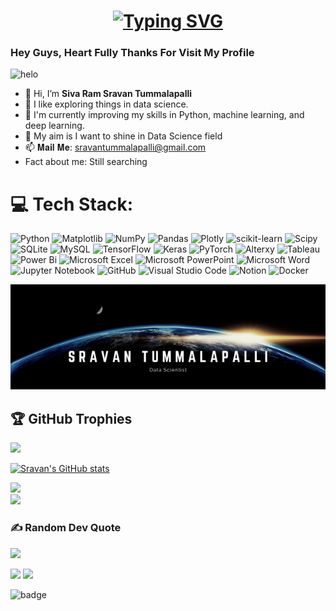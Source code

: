 <H1 align="center">
  <a href="https://git.io/typing-svg">
    <img src="https://readme-typing-svg.demolab.com?font=Fira+Code&pause=1000&color=83C5BE&width=435&lines=Hello!!+I'm+Sravan+Tummalapalli;I'm+a+Data+Scientist" alt="Typing SVG" />
  </a>
</H1>


### Hey Guys, Heart Fully Thanks For Visit My Profile

![helo](https://user-images.githubusercontent.com/89390696/197391947-44073cab-ffa1-4f6f-b0e9-a541afc7254a.gif)



- 👋 Hi, I’m **Siva Ram Sravan Tummalapalli**
- 👀 I like exploring things in data science.
- 🌱 I'm currently improving my skills in Python, machine learning, and deep learning.
- 💬 My aim is I want to shine in Data Science field
- 📫 𝐌𝐚𝐢𝐥 𝐌𝐞: sravantummalapalli@gmail.com
- Fact about me: Still searching 

<!---
SravanTummalapalli/SravanTummalapalli is a ✨ special ✨ repository because its `README.md` (this file) appears on your GitHub profile.
You can click the Preview link to take a look at your changes.
--->

# 💻 Tech Stack:
![Python](https://img.shields.io/badge/python-3670A0?style=for-the-badge&logo=python&logoColor=ffdd54) 
![Matplotlib](https://img.shields.io/badge/Matplotlib-%23ffffff.svg?style=for-the-badge&logo=Matplotlib&logoColor=black) 
![NumPy](https://img.shields.io/badge/numpy-%23013243.svg?style=for-the-badge&logo=numpy&logoColor=white) 
![Pandas](https://img.shields.io/badge/pandas-%23150458.svg?style=for-the-badge&logo=pandas&logoColor=white) 
![Plotly](https://img.shields.io/badge/Plotly-%233F4F75.svg?style=for-the-badge&logo=plotly&logoColor=white) 
![scikit-learn](https://img.shields.io/badge/scikit--learn-%23F7931E.svg?style=for-the-badge&logo=scikit-learn&logoColor=white) 
![Scipy](https://img.shields.io/badge/SciPy-%230C55A5.svg?style=for-the-badge&logo=scipy&logoColor=%white) 
![SQLite](https://img.shields.io/badge/sqlite-%2307405e.svg?style=for-the-badge&logo=sqlite&logoColor=white) 
![MySQL](https://img.shields.io/badge/mysql-%2300000f.svg?style=for-the-badge&logo=mysql&logoColor=white)
![TensorFlow](https://img.shields.io/badge/TensorFlow-%23FF6F00.svg?style=for-the-badge&logo=TensorFlow&logoColor=white) 
![Keras](https://img.shields.io/badge/Keras-%23D00000.svg?style=for-the-badge&logo=Keras&logoColor=white) 
![PyTorch](https://img.shields.io/badge/PyTorch-%23EE4C2C.svg?style=for-the-badge&logo=PyTorch&logoColor=white) 
![Alterxy](https://img.shields.io/badge/alteryx-18BFFF?style=for-the-badge&logo=alteryx&logoColor=white)
![Tableau](https://img.shields.io/badge/tableau-6f1ab1?style=for-the-badge&logo=tableau&logoColor=white) 
![Power Bi](https://img.shields.io/badge/power_bi-F2C811?style=for-the-badge&logo=powerbi&logoColor=black) 
![Microsoft Excel](https://img.shields.io/badge/Microsoft_Excel-217346?style=for-the-badge&logo=microsoft-excel&logoColor=white) 
![Microsoft PowerPoint](https://img.shields.io/badge/Microsoft_PowerPoint-B7472A?style=for-the-badge&logo=microsoft-powerpoint&logoColor=white) 
![Microsoft Word](https://img.shields.io/badge/Microsoft_Word-2B579A?style=for-the-badge&logo=microsoft-word&logoColor=white) 
![Jupyter Notebook](https://img.shields.io/badge/jupyter-%23FA0F00.svg?style=for-the-badge&logo=jupyter&logoColor=white) 
![GitHub](https://img.shields.io/badge/GitHub-100000?style=for-the-badge&logo=github&logoColor=white) 
![Visual Studio Code](https://img.shields.io/badge/Visual%20Studio%20Code-0078d7.svg?style=for-the-badge&logo=visual-studio-code&logoColor=white)
![Notion](https://img.shields.io/badge/Notion-%23000000.svg?style=for-the-badge&logo=notion&logoColor=white)
![Docker](https://img.shields.io/badge/Notion-%23000000.svg?style=for-the-badge&logo=docker&logoColor=white)


![image](https://github.com/SravanTummalapalli/SravanTummalapalli/blob/main/Sravan%20Tummalapalli.png)


## 🏆 GitHub Trophies
![](https://github-profile-trophy.vercel.app/?username=SravanTummalapalli&theme=darkhub&no-frame=false&no-bg=false&margin-w=4)


[![Sravan's GitHub stats](https://github-readme-stats.vercel.app/api?username=SravanTummalapalli&theme=radical)](https://github.com/SravanTummalapalli/github-readme-stats)


![](https://github-readme-streak-stats.herokuapp.com/?user=SravanTummalapalli&theme=highcontrast&hide_border=false)<br/>
![](https://github-readme-stats.vercel.app/api/top-langs/?username=SravanTummalapalli&theme=highcontrast&hide_border=false&include_all_commits=false&count_private=false&layout=compact)

### ✍️ Random Dev Quote
![](https://quotes-github-readme.vercel.app/api?type=horizontal&theme=dark)


[![](https://img.shields.io/badge/linkedin-%230077B5.svg?style=for-the-badge&logo=linkedin)](https://www.linkedin.com/in/siva-ram-sravan-tummalapalli-272009157/) [![](https://img.shields.io/badge/Medium-12100E?style=for-the-badge&logo=medium&logoColor=white)](https://medium.com/@sravantummalapalli)



![badge](https://user-images.githubusercontent.com/89390696/197448264-f7fcd57c-77b0-488c-9360-c38fcc13afca.svg)
